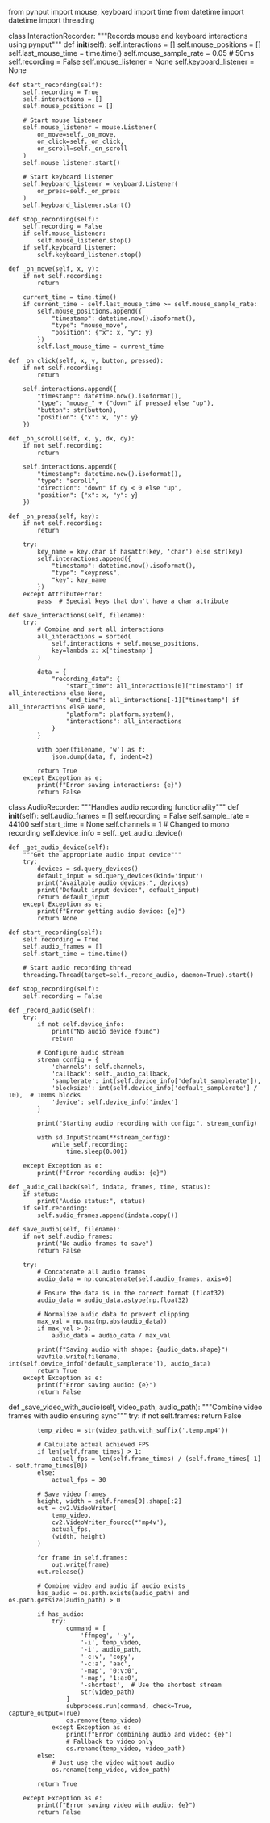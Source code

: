 from pynput import mouse, keyboard
import time
from datetime import datetime
import threading

class InteractionRecorder:
    """Records mouse and keyboard interactions using pynput"""
    def __init__(self):
        self.interactions = []
        self.mouse_positions = []
        self.last_mouse_time = time.time()
        self.mouse_sample_rate = 0.05  # 50ms
        self.recording = False
        self.mouse_listener = None
        self.keyboard_listener = None

    def start_recording(self):
        self.recording = True
        self.interactions = []
        self.mouse_positions = []
        
        # Start mouse listener
        self.mouse_listener = mouse.Listener(
            on_move=self._on_move,
            on_click=self._on_click,
            on_scroll=self._on_scroll
        )
        self.mouse_listener.start()
        
        # Start keyboard listener
        self.keyboard_listener = keyboard.Listener(
            on_press=self._on_press
        )
        self.keyboard_listener.start()

    def stop_recording(self):
        self.recording = False
        if self.mouse_listener:
            self.mouse_listener.stop()
        if self.keyboard_listener:
            self.keyboard_listener.stop()

    def _on_move(self, x, y):
        if not self.recording:
            return
            
        current_time = time.time()
        if current_time - self.last_mouse_time >= self.mouse_sample_rate:
            self.mouse_positions.append({
                "timestamp": datetime.now().isoformat(),
                "type": "mouse_move",
                "position": {"x": x, "y": y}
            })
            self.last_mouse_time = current_time

    def _on_click(self, x, y, button, pressed):
        if not self.recording:
            return
            
        self.interactions.append({
            "timestamp": datetime.now().isoformat(),
            "type": "mouse_" + ("down" if pressed else "up"),
            "button": str(button),
            "position": {"x": x, "y": y}
        })

    def _on_scroll(self, x, y, dx, dy):
        if not self.recording:
            return
            
        self.interactions.append({
            "timestamp": datetime.now().isoformat(),
            "type": "scroll",
            "direction": "down" if dy < 0 else "up",
            "position": {"x": x, "y": y}
        })

    def _on_press(self, key):
        if not self.recording:
            return
            
        try:
            key_name = key.char if hasattr(key, 'char') else str(key)
            self.interactions.append({
                "timestamp": datetime.now().isoformat(),
                "type": "keypress",
                "key": key_name
            })
        except AttributeError:
            pass  # Special keys that don't have a char attribute

    def save_interactions(self, filename):
        try:
            # Combine and sort all interactions
            all_interactions = sorted(
                self.interactions + self.mouse_positions,
                key=lambda x: x['timestamp']
            )
            
            data = {
                "recording_data": {
                    "start_time": all_interactions[0]["timestamp"] if all_interactions else None,
                    "end_time": all_interactions[-1]["timestamp"] if all_interactions else None,
                    "platform": platform.system(),
                    "interactions": all_interactions
                }
            }
            
            with open(filename, 'w') as f:
                json.dump(data, f, indent=2)
            
            return True
        except Exception as e:
            print(f"Error saving interactions: {e}")
            return False


class AudioRecorder:
    """Handles audio recording functionality"""
    def __init__(self):
        self.audio_frames = []
        self.recording = False
        self.sample_rate = 44100
        self.start_time = None
        self.channels = 1  # Changed to mono recording
        self.device_info = self._get_audio_device()

    def _get_audio_device(self):
        """Get the appropriate audio input device"""
        try:
            devices = sd.query_devices()
            default_input = sd.query_devices(kind='input')
            print("Available audio devices:", devices)
            print("Default input device:", default_input)
            return default_input
        except Exception as e:
            print(f"Error getting audio device: {e}")
            return None

    def start_recording(self):
        self.recording = True
        self.audio_frames = []
        self.start_time = time.time()
        
        # Start audio recording thread
        threading.Thread(target=self._record_audio, daemon=True).start()

    def stop_recording(self):
        self.recording = False

    def _record_audio(self):
        try:
            if not self.device_info:
                print("No audio device found")
                return

            # Configure audio stream
            stream_config = {
                'channels': self.channels,
                'callback': self._audio_callback,
                'samplerate': int(self.device_info['default_samplerate']),
                'blocksize': int(self.device_info['default_samplerate'] / 10),  # 100ms blocks
                'device': self.device_info['index']
            }
            
            print("Starting audio recording with config:", stream_config)
            
            with sd.InputStream(**stream_config):
                while self.recording:
                    time.sleep(0.001)
                    
        except Exception as e:
            print(f"Error recording audio: {e}")

    def _audio_callback(self, indata, frames, time, status):
        if status:
            print("Audio status:", status)
        if self.recording:
            self.audio_frames.append(indata.copy())

    def save_audio(self, filename):
        if not self.audio_frames:
            print("No audio frames to save")
            return False
            
        try:
            # Concatenate all audio frames
            audio_data = np.concatenate(self.audio_frames, axis=0)
            
            # Ensure the data is in the correct format (float32)
            audio_data = audio_data.astype(np.float32)
            
            # Normalize audio data to prevent clipping
            max_val = np.max(np.abs(audio_data))
            if max_val > 0:
                audio_data = audio_data / max_val
            
            print(f"Saving audio with shape: {audio_data.shape}")
            wavfile.write(filename, int(self.device_info['default_samplerate']), audio_data)
            return True
        except Exception as e:
            print(f"Error saving audio: {e}")
            return False

def _save_video_with_audio(self, video_path, audio_path):
        """Combine video frames with audio ensuring sync"""
        try:
            if not self.frames:
                return False
                
            temp_video = str(video_path.with_suffix('.temp.mp4'))
            
            # Calculate actual achieved FPS
            if len(self.frame_times) > 1:
                actual_fps = len(self.frame_times) / (self.frame_times[-1] - self.frame_times[0])
            else:
                actual_fps = 30
            
            # Save video frames
            height, width = self.frames[0].shape[:2]
            out = cv2.VideoWriter(
                temp_video,
                cv2.VideoWriter_fourcc(*'mp4v'),
                actual_fps,
                (width, height)
            )
            
            for frame in self.frames:
                out.write(frame)
            out.release()
            
            # Combine video and audio if audio exists
            has_audio = os.path.exists(audio_path) and os.path.getsize(audio_path) > 0
            
            if has_audio:
                try:
                    command = [
                        'ffmpeg', '-y',
                        '-i', temp_video,
                        '-i', audio_path,
                        '-c:v', 'copy',
                        '-c:a', 'aac',
                        '-map', '0:v:0',
                        '-map', '1:a:0',
                        '-shortest',  # Use the shortest stream
                        str(video_path)
                    ]
                    subprocess.run(command, check=True, capture_output=True)
                    os.remove(temp_video)
                except Exception as e:
                    print(f"Error combining audio and video: {e}")
                    # Fallback to video only
                    os.rename(temp_video, video_path)
            else:
                # Just use the video without audio
                os.rename(temp_video, video_path)
            
            return True
            
        except Exception as e:
            print(f"Error saving video with audio: {e}")
            return False
            
